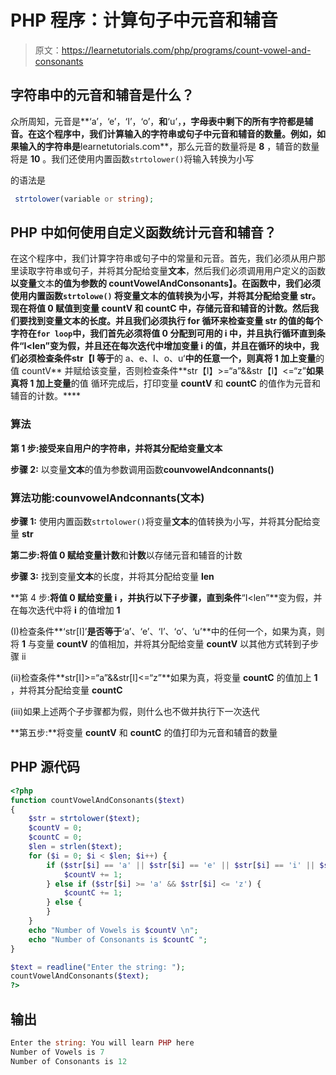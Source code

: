 # PHP 程序：计算句子中元音和辅音

> 原文：<https://learnetutorials.com/php/programs/count-vowel-and-consonants>

## 字符串中的元音和辅音是什么？

众所周知，元音是**‘a’，‘e’，‘I’，‘o’，**和**‘u’，**，字母表中剩下的所有字符都是辅音。在这个程序中，我们计算输入的字符串或句子中元音和辅音的数量。例如，如果输入的字符串是**learnetutorials.com**，那么元音的数量将是 **8** ，辅音的数量将是 **10** 。我们还使用内置函数`strtolower()`将输入转换为小写

的语法是

```php
 strtolower(variable or string); 

```

## PHP 中如何使用自定义函数统计元音和辅音？

在这个程序中，我们计算字符串或句子中的常量和元音。首先，我们必须从用户那里读取字符串或句子，并将其分配给变量**文本**，然后我们必须调用用户定义的函数**以变量**文本**的值为参数的 countVowelAndConsonants】。在函数中，我们必须使用内置函数`strtolowe()` 将变量文本的值转换为小写，并将其分配给变量 **str。**现在将值 **0** 赋值到变量 **countV** 和 **countC** 中，存储元音和辅音的计数。然后我们要找到变量**文本的长度。**并且我们必须执行 for 循环来检查变量 **str** 的值的每个字符在`for loop`中，我们首先必须将值 **0** 分配到可用的 **i** 中，并且执行循环直到条件**“I<len”**变为假，并且还在每次迭代中增加变量 **i** 的值，并且在循环的块中，我们必须检查条件**str【I** 等于**的 a、e、I、o、u‘**中的任意一个，则真将 **1** 加上变量**的值 countV** 并赋给该变量，否则检查条件**str【I】>=“a”&&str【I】<=“z”**如果真将 **1** 加上变量**的值 循环完成后，打印变量 **countV** 和 **countC** 的值作为元音和辅音的计数。****

### 算法

**第 1 步:**接受来自用户的字符串，并将其分配给变量**文本**

**步骤 2:** 以变量**文本**的值为参数调用函数**counvowelAndconnants()**

### 算法功能:**counvowelAndconnants(文本)**

**步骤 1:** 使用内置函数`strtolower()`将变量**文本**的值转换为小写，并将其分配给变量 **str**

**第二步:**将值 **0** 赋给变量**计数**和**计数**以存储元音和辅音的计数

**步骤 3:** 找到变量**文本**的长度，并将其分配给变量 **len**

**第 4 步:**将值 **0** 赋给变量 **i** ，并执行以下子步骤，直到条件**“I<len”**变为假，并在每次迭代中将 **i** 的值增加 **1**

(I)检查条件**‘str[I]’**是否等于**‘a’、‘e’、‘I’、‘o’、‘u’**中的任何一个，如果为真，则将 **1** 与变量 **countV** 的值相加，并将其分配给变量 **countV** 以其他方式转到子步骤 ii

(ii)检查条件**str[I]>=“a”&&str[I]<=“z”**如果为真，将变量 **countC** 的值加上 **1** ，并将其分配给变量 **countC**

(iii)如果上述两个子步骤都为假，则什么也不做并执行下一次迭代

**第五步:**将变量 **countV** 和 **countC** 的值打印为元音和辅音的数量

## PHP 源代码

```php
<?php
function countVowelAndConsonants($text)
{
    $str = strtolower($text);
    $countV = 0;
    $countC = 0;
    $len = strlen($text);
    for ($i = 0; $i < $len; $i++) {
        if ($str[$i] == 'a' || $str[$i] == 'e' || $str[$i] == 'i' || $str[$i] == 'o' || $str[$i] == 'u') {
            $countV += 1;
        } else if ($str[$i] >= 'a' && $str[$i] <= 'z') {
            $countC += 1;
        } else {
        }
    }
    echo "Number of Vowels is $countV \n";
    echo "Number of Consonants is $countC ";
}

$text = readline("Enter the string: ");
countVowelAndConsonants($text);
?>

```

## 输出

```php
Enter the string: You will learn PHP here
Number of Vowels is 7
Number of Consonants is 12
```